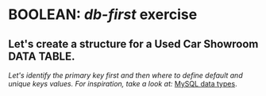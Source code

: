 BOOLEAN: *db-first* exercise
=============================
Let's create a structure for a Used Car Showroom DATA TABLE.
------------------------------------------------------------
*Let's identify the primary key first and then where to define default and unique keys values.
For inspiration, take a look at:* [MySQL data types](https://dev.mysql.com/doc/refman/8.0/en/data-types.html).
